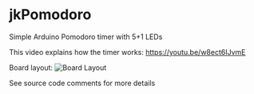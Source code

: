 # jkPomodoro
Simple Arduino Pomodoro timer with 5+1 LEDs

This video explains how the timer works: https://youtu.be/w8ect6IJvmE

Board layout:
![Board Layout](layout.JPG)

See source code comments for more details
